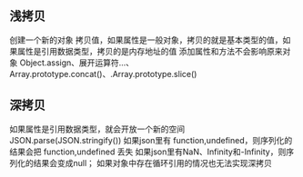 ## 浅拷贝
创建一个新的对象
拷贝值，如果属性是一般对象，拷贝的就是基本类型的值，如果属性是引用数据类型，拷贝的是内存地址的值    添加属性和方法不会影响原来对象
Object.assign、展开运算符...、Array.prototype.concat()、.Array.prototype.slice()

## 深拷贝
如果属性是引用数据类型，就会开放一个新的空间
JSON.parse(JSON.stringify())
如果json里有 function,undefined，则序列化的结果会把 function,undefined 丢失
如果json里有NaN、Infinity和-Infinity，则序列化的结果会变成null；
如果对象中存在循环引用的情况也无法实现深拷贝